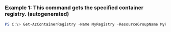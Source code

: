 ### Example 1: This command gets the specified container registry. (autogenerated)
```powershell
PS C:\> Get-AzContainerRegistry -Name MyRegistry -ResourceGroupName MyResourceGroup
```

